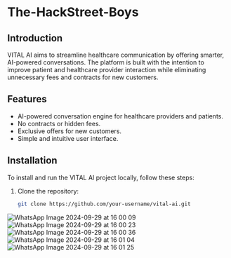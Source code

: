 # The-HackStreet-Boys

## Introduction

VITAL AI aims to streamline healthcare communication by offering smarter, AI-powered conversations. The platform is built with the intention to improve patient and healthcare provider interaction while eliminating unnecessary fees and contracts for new customers.

## Features
- AI-powered conversation engine for healthcare providers and patients.
- No contracts or hidden fees.
- Exclusive offers for new customers.
- Simple and intuitive user interface.

## Installation

To install and run the VITAL AI project locally, follow these steps:

1. Clone the repository:
   ```bash
   git clone https://github.com/your-username/vital-ai.git


![WhatsApp Image 2024-09-29 at 16 00 09](https://github.com/user-attachments/assets/9ea340f1-d28a-4e48-841f-0b51aa012686)
![WhatsApp Image 2024-09-29 at 16 00 23](https://github.com/user-attachments/assets/80a998da-7bf6-4148-95c2-c5afffbe3d49)
![WhatsApp Image 2024-09-29 at 16 00 36](https://github.com/user-attachments/assets/6a44305f-a602-43b7-b887-a0e488e3b6e2)
![WhatsApp Image 2024-09-29 at 16 01 04](https://github.com/user-attachments/assets/cedc002e-cfb9-4f8c-9188-6199a44b6ac0)
![WhatsApp Image 2024-09-29 at 16 01 25](https://github.com/user-attachments/assets/13e434ff-ed0d-43ae-b550-6a91228f9a8d)

